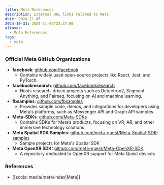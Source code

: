 ```yaml
---
title: Meta References
description: External URL links related to Meta
date: 2024-11-05
2024-10-31: 2024-11-05T22:37:00
aliases:
  - Meta References
tags:
  - meta
---
```

### Official Meta GitHub Organizations

- **facebook**: [github.com/facebook](https://github.com/facebook)
	- Contains widely used open-source projects like React, Jest, and PyTorch.
- **facebookresearch**: [github.com/facebookresearch](https://github.com/facebookresearch)
	- Hosts research-driven projects such as Detectron2, Segment Anything, and Fairseq, focusing on AI and machine learning.
- **fbsamples**: [github.com/fbsamples](https://github.com/fbsamples)
	- Provides sample code, demos, and integrations for developers using Meta's platforms, such as Messenger API and Graph API samples.
- **Meta-SDKs**: [github.com/Meta-SDKs](https://github.com/Meta-SDKs)
	- Contains SDKs for Meta’s products, focusing on VR, AR, and other immersive technology solutions
- **Meta Spatial SDK Samples**: [github.com/meta-quest/Meta-Spatial-SDK-samples](https://github.com/meta-quest/Meta-Spatial-SDK-Samples)
	- Sample projects for Meta's Spatial SDK
- **Meta OpenXR SDK:** [github.com/meta-quest/Meta-OpenXR-SDK](https://github.com/meta-quest/Meta-OpenXR-SDK)
	- A repository dedicated to OpenXR support for Meta Quest devices

### References 
- [[social media/meta/index|Meta]]